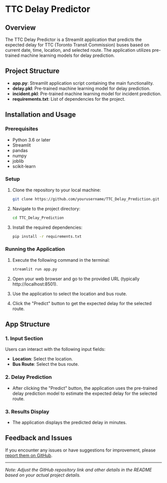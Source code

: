 # TTC Delay Predictor

## Overview

The TTC Delay Predictor is a Streamlit application that predicts the expected delay for TTC (Toronto Transit Commission) buses based on current date, time, location, and selected route. The application utilizes pre-trained machine learning models for delay prediction.

## Project Structure

- **app.py**: Streamlit application script containing the main functionality.
- **delay.pkl**: Pre-trained machine learning model for delay prediction.
- **incident.pkl**: Pre-trained machine learning model for incident prediction.
- **requirements.txt**: List of dependencies for the project.

## Installation and Usage

### Prerequisites

- Python 3.6 or later
- Streamlit
- pandas
- numpy
- joblib
- scikit-learn

### Setup

1. Clone the repository to your local machine:

    ```bash
    git clone https://github.com/yourusername/TTC_Delay_Prediction.git
    ```

2. Navigate to the project directory:

    ```bash
    cd TTC_Delay_Prediction
    ```

3. Install the required dependencies:

    ```bash
    pip install -r requirements.txt
    ```

### Running the Application

1. Execute the following command in the terminal:

    ```bash
    streamlit run app.py
    ```

2. Open your web browser and go to the provided URL (typically http://localhost:8501).

3. Use the application to select the location and bus route.

4. Click the "Predict" button to get the expected delay for the selected route.

## App Structure

### 1. Input Section

Users can interact with the following input fields:

- **Location**: Select the location.
- **Bus Route**: Select the bus route.

### 2. Delay Prediction

- After clicking the "Predict" button, the application uses the pre-trained delay prediction model to estimate the expected delay for the selected route.

### 3. Results Display

- The application displays the predicted delay in minutes.

## Feedback and Issues

If you encounter any issues or have suggestions for improvement, please [report them on GitHub](https://github.com/yourusername/TTC_Delay_Prediction/issues).

---

*Note: Adjust the GitHub repository link and other details in the README based on your actual project details.*

